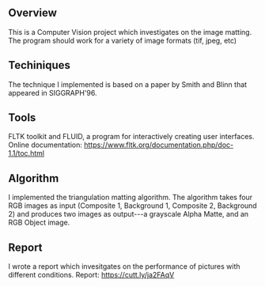 ## Overview

This is a Computer Vision project which investigates on the image matting. The program should work for a variety of image formats (tif, jpeg, etc)

## Techiniques
The technique I implemented is based on a paper by Smith and Blinn that appeared in SIGGRAPH'96.

## Tools
FLTK toolkit and FLUID, a program for interactively creating user interfaces.
Online documentation: https://www.fltk.org/documentation.php/doc-1.1/toc.html

## Algorithm
I implemented the triangulation matting algorithm.
The algorithm takes four RGB images as input (Composite 1, Background 1, Composite 2, Background 2) and produces two images as output---a grayscale Alpha Matte, and an RGB Object image.

## Report
I wrote a report which invesitgates on the performance of pictures with different conditions.
Report: https://cutt.ly/ja2FAqV

